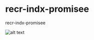 # recr-indx-promisee
recr-indx-promisee


![alt text](http://onelaw.us/images/2020/logos-black/logo-blk-Promisee.png)
